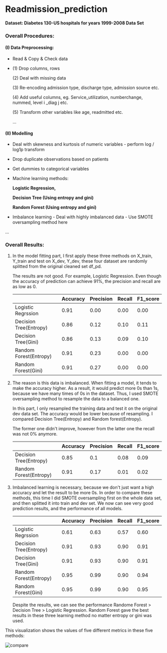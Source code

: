 # Readmission_prediction

**Dataset: Diabetes 130-US hospitals for years 1999-2008 Data Set**

### Overall Procedures:

#### (I) Data Preprocessing:

- Read & Copy & Check data

- (1) Drop columns, rows

  (2) Deal with missing data

  (3) Re-encoding admission type, discharge type, admission source etc.

  (4) Add useful columns, eg. Service_utilization, numberchange, nummed, level i _diag j etc.

  (5) Transform other variables like age, readmitted etc.

  ...

#### (II) Modelling

- Deal with skewness and kurtosis of numeric variables - perform log / log1p transform

- Drop duplicate observations based on patients

- Get dummies to categorical variables

- Machine learning methods:

  **Logistic Regression,**

  **Decision Tree (Using entropy and gini)**

  **Random Forest (Using entropy and gini)** 

- Imbalance learning - Deal with highly imbalanced data - Use SMOTE oversampling method here
  

...
### Overall Results:

1. In the model fitting part, I first apply these three methods on X_train, Y_train and test on X_dev, Y_dev, these four dataset are randomly splitted from the original cleaned set df_pd.

   The results are not good. For example, Logistic Regression. Even though the accuracy of prediction can achieve 91%, the precision and recall are as low as 0.

   |                        | Accuracy | Precision | Recall | F1_score |
   | ---------------------- | -------- | --------- | ------ | -------- |
   | Logistic Regrssion     | 0.91     | 0.00      | 0.00   | 0.00     |
   | Decision Tree(Entropy) | 0.86     | 0.12      | 0.10   | 0.11     |
   | Decision Tree(Gini)    | 0.86     | 0.13      | 0.09   | 0.10     |
   | Random Forest(Entropy) | 0.91     | 0.23      | 0.00   | 0.00     |
   | Random Forest(Gini)    | 0.91     | 0.27      | 0.00   | 0.00     |

2. The reason is this data is imbalanced. When fitting a model, it tends to make the accuracy higher. As a result, it would predict more 0s than 1s, because we have many times of 0s in the dataset. Thus, I used SMOTE oversampling method to resample the data to a balanced one.

   In this part, I only resampled the training data and test it on the original dev data set. The accuracy would be lower because of resampling. I compared Decision Tree(Entropy) and Random forest(Entropy).

   The former one didn't improve, however from the latter one the recall was not 0% anymore.

   |                        | Accuracy | Precision | Recall | F1_score |
   | ---------------------- | -------- | --------- | ------ | -------- |
   | Decision Tree(Entropy) | 0.85     | 0.1       | 0.08   | 0.09     |
   | Random Forest(Entropy) | 0.91     | 0.17      | 0.01   | 0.02     |

3. Imbalanced learning is necessary, because we don't just want a high accuracy and let the result to be more 0s. In order to compare these methods, this time I did SMOTE oversampling first on the whole data set, and then splitted it into train and dev set. We now can see very good prediction results, and the performance of all models.

   |                        | Accuracy | Precision | Recall | F1_score |
   | ---------------------- | -------- | --------- | ------ | -------- |
   | Logistic Regrssion     | 0.61     | 0.63      | 0.57   | 0.60     |
   | Decision Tree(Entropy) | 0.91     | 0.93      | 0.90   | 0.91     |
   | Decision Tree(Gini)    | 0.91     | 0.93      | 0.90   | 0.91     |
   | Random Forest(Entropy) | 0.95     | 0.99      | 0.90   | 0.94     |
   | Random Forest(Gini)    | 0.95     | 0.99      | 0.90   | 0.95     |

   Despite the results, we can see the performance Randome Forest > Decision Tree > Logistic Regression. Random Forest gave the best results in these three learning method no matter entropy or gini was used.


This visualization shows the values of five different metrics in these five methods:

   ![compare](/Users/ljt/Documents/Madison/DataChat/readmission_prediction/compare.png)







  

  

  



